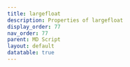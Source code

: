 ```yaml
---
title: largefloat
description: Properties of largefloat
display_order: 77
nav_order: 77
parent: MD Script
layout: default
datatable: true
---
```




